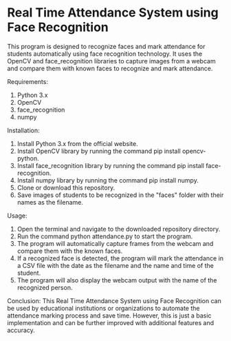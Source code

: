# Real Time Attendance System using Face Recognition

This program is designed to recognize faces and mark attendance for students automatically using face recognition technology. It uses the OpenCV and face_recognition libraries to capture images from a webcam and compare them with known faces to recognize and mark attendance.

Requirements:
1. Python 3.x
2. OpenCV
3. face_recognition
4. numpy

Installation:
1. Install Python 3.x from the official website.
2. Install OpenCV library by running the command pip install opencv-python.
3. Install face_recognition library by running the command pip install face-recognition.
4. Install numpy library by running the command pip install numpy.
5. Clone or download this repository.
6. Save images of students to be recognized in the "faces" folder with their names as the filename.

Usage:
1. Open the terminal and navigate to the downloaded repository directory.
2. Run the command python attendance.py to start the program.
3. The program will automatically capture frames from the webcam and compare them with the known faces.
4. If a recognized face is detected, the program will mark the attendance in a CSV file with the date as the filename and the name and time of the student.
5. The program will also display the webcam output with the name of the recognized person.

Conclusion:
This Real Time Attendance System using Face Recognition can be used by educational institutions or organizations to automate the attendance marking process and save time. However, this is just a basic implementation and can be further improved with additional features and accuracy.
